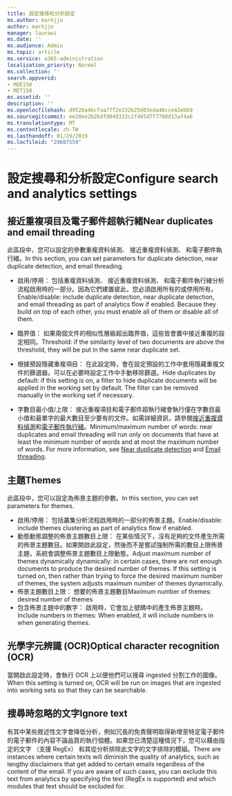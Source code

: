 ```yaml
---
title: 設定搜尋和分析設定
ms.author: markjjo
author: markjjo
manager: laurawi
ms.date: ''
ms.audience: Admin
ms.topic: article
ms.service: o365-administration
localization_priority: Normal
ms.collection: ''
search.appverid:
- MOE150
- MET150
ms.assetid: ''
description: ''
ms.openlocfilehash: d9528a4bcfaa77f2e232b25d03eda46cce42ebb9
ms.sourcegitcommit: ee28ee2b2bdfd049333c2f495d7f7780d13af4a6
ms.translationtype: MT
ms.contentlocale: zh-TW
ms.lasthandoff: 01/29/2019
ms.locfileid: "29607559"
---
```

# <a name="configure-search-and-analytics-settings"></a><span data-ttu-id="c0472-102">設定搜尋和分析設定</span><span class="sxs-lookup"><span data-stu-id="c0472-102">Configure search and analytics settings</span></span>


## <a name="near-duplicates-and-email-threading"></a><span data-ttu-id="c0472-103">接近重複項目及電子郵件超執行緒</span><span class="sxs-lookup"><span data-stu-id="c0472-103">Near duplicates and email threading</span></span>

<span data-ttu-id="c0472-104">此區段中，您可以設定的參數重複資料偵測、 接近重複資料偵測、 和電子郵件執行緒。</span><span class="sxs-lookup"><span data-stu-id="c0472-104">In this section, you can set parameters for duplicate detection, near duplicate detection, and email threading.</span></span>

- <span data-ttu-id="c0472-p101">啟用/停用： 包括重複資料偵測、 接近重複資料偵測、 和電子郵件執行緒分析流程啟用時的一部分。因為它們建置彼此，您必須啟用所有的或停用所有。</span><span class="sxs-lookup"><span data-stu-id="c0472-p101">Enable/disable: include duplicate detection, near duplicate detection, and email threading as part of analytics flow if enabled. Because they build on top of each other, you must enable all of them or disable all of them.</span></span>

- <span data-ttu-id="c0472-107">臨界值： 如果兩個文件的相似性層級超出臨界值，這些皆會置中接近重複的設定相同。</span><span class="sxs-lookup"><span data-stu-id="c0472-107">Threshold: if the similarity level of two documents are above the threshold, they will be put in the same near duplicate set.</span></span>

- <span data-ttu-id="c0472-p102">根據預設隱藏重複項目： 在此設定時，會在設定預設的工作中套用隱藏重複文件的篩選器。可以在必要時設定工作中手動移除篩選。</span><span class="sxs-lookup"><span data-stu-id="c0472-p102">Hide duplicates by default: if this setting is on, a filter to hide duplicate documents will be applied in the working set by default. The filter can be removed manually in the working set if necessary.</span></span>

- <span data-ttu-id="c0472-p103">字數目最小值/上限： 接近重複項目和電子郵件超執行緒會執行僅在字數目最小值和最單字的最大數目至少要有的文件。如需詳細資訊，請參閱[接近重複資料偵測](near-duplicates.md)和[電子郵件執行緒](email-threading.md)。</span><span class="sxs-lookup"><span data-stu-id="c0472-p103">Minimum/maximum number of words: near duplicates and email threading will run only on documents that have at least the minimum number of words and at most the maximum number of words. For more information, see [Near duplicate detection](near-duplicates.md) and [Email threading](email-threading.md).</span></span>

## <a name="themes"></a><span data-ttu-id="c0472-112">主題</span><span class="sxs-lookup"><span data-stu-id="c0472-112">Themes</span></span>

<span data-ttu-id="c0472-113">此區段中，您可以設定為佈景主題的參數。</span><span class="sxs-lookup"><span data-stu-id="c0472-113">In this section, you can set parameters for themes.</span></span>

- <span data-ttu-id="c0472-114">啟用/停用： 包括叢集分析流程啟用時的一部分的佈景主題。</span><span class="sxs-lookup"><span data-stu-id="c0472-114">Enable/disable: include themes clustering as part of analytics flow if enabled.</span></span>
- <span data-ttu-id="c0472-p104">動態動態調整的佈景主題數目上限： 在某些情況下，沒有足夠的文件產生所需的佈景主題數目。如果開啟此設定，然後而不是嘗試強制所需的數目上限佈景主題，系統會調整佈景主題數目上限動態。</span><span class="sxs-lookup"><span data-stu-id="c0472-p104">Adjust maximum number of themes dynamically dynamically: in certain cases, there are not enough documents to produce the desired number of themes. If this setting is turned on, then rather than trying to force the desired maximum number of themes, the system adjusts maximum number of themes dynamically.</span></span>
- <span data-ttu-id="c0472-117">佈景主題數目上限： 想要的佈景主題數目</span><span class="sxs-lookup"><span data-stu-id="c0472-117">Maximum number of themes: desired number of themes</span></span>
- <span data-ttu-id="c0472-118">包含佈景主題中的數字： 啟用時，它會加上號碼中的產生佈景主題時。</span><span class="sxs-lookup"><span data-stu-id="c0472-118">Include numbers in themes: When enabled, it will include numbers in when generating themes.</span></span>  

## <a name="optical-character-recognition-ocr"></a><span data-ttu-id="c0472-119">光學字元辨識 (OCR)</span><span class="sxs-lookup"><span data-stu-id="c0472-119">Optical character recognition (OCR)</span></span>

<span data-ttu-id="c0472-120">當開啟此設定時，會執行 OCR 上以便他們可以搜尋 ingested 分割工作的圖像。</span><span class="sxs-lookup"><span data-stu-id="c0472-120">When this setting is turned on, OCR will be run on images that are ingested into working sets so that they can be searchable.</span></span>

## <a name="ignore-text"></a><span data-ttu-id="c0472-121">搜尋時忽略的文字</span><span class="sxs-lookup"><span data-stu-id="c0472-121">Ignore text</span></span>

<span data-ttu-id="c0472-p105">有其中某些敘述性文字會降低分析，例如冗長的免責聲明取得新增至特定電子郵件的電子郵件的內容不論品質的執行個體。如果您已清楚這種情況下，您可以藉由指定的文字 （支援 RegEx） 和其從分析排除此文字的文字排除的模組。</span><span class="sxs-lookup"><span data-stu-id="c0472-p105">There are instances where certain texts will diminish the quality of analytics, such as lengthy disclaimers that get added to certain emails regardless of the content of the email. If you are aware of such cases, you can exclude this text from analytics by specifying the text (RegEx is supported) and which modules that text should be excluded for.</span></span>